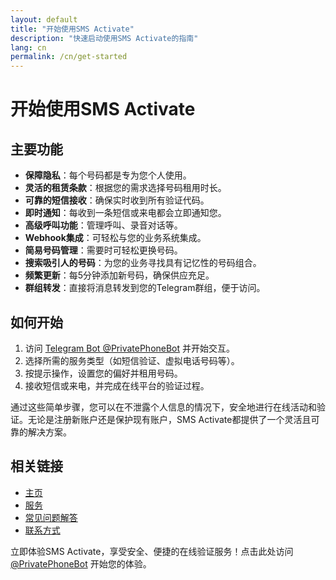 ```yaml
---
layout: default
title: "开始使用SMS Activate"
description: "快速启动使用SMS Activate的指南"
lang: cn
permalink: /cn/get-started
---
```


# 开始使用SMS Activate

## 主要功能
- **保障隐私**：每个号码都是专为您个人使用。
- **灵活的租赁条款**：根据您的需求选择号码租用时长。
- **可靠的短信接收**：确保实时收到所有验证代码。
- **即时通知**：每收到一条短信或来电都会立即通知您。
- **高级呼叫功能**：管理呼叫、录音对话等。
- **Webhook集成**：可轻松与您的业务系统集成。
- **简易号码管理**：需要时可轻松更换号码。
- **搜索吸引人的号码**：为您的业务寻找具有记忆性的号码组合。
- **频繁更新**：每5分钟添加新号码，确保供应充足。
- **群组转发**：直接将消息转发到您的Telegram群组，便于访问。

## 如何开始
1. 访问 [Telegram Bot @PrivatePhoneBot](https://t.me/PrivatePhoneBot) 并开始交互。
2. 选择所需的服务类型（如短信验证、虚拟电话号码等）。
3. 按提示操作，设置您的偏好并租用号码。
4. 接收短信或来电，并完成在线平台的验证过程。

通过这些简单步骤，您可以在不泄露个人信息的情况下，安全地进行在线活动和验证。无论是注册新账户还是保护现有账户，SMS Activate都提供了一个灵活且可靠的解决方案。

## 相关链接
- [主页](/cn/)
- [服务](/cn/services)
- [常见问题解答](/cn/faq)
- [联系方式](/cn/contact)

立即体验SMS Activate，享受安全、便捷的在线验证服务！点击此处访问 [@PrivatePhoneBot](https://t.me/PrivatePhoneBot) 开始您的体验。